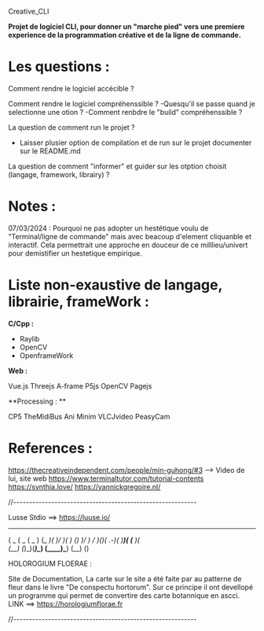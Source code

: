 Creative_CLI


**Projet de logiciel CLI, pour donner un "marche pied" vers une premiere experience de la programmation créative et de la ligne de commande.**


# Les questions : 

Comment rendre le logiciel accécible ?

Comment rendre le logiciel compréhenssible ?
-Quesqu'il se passe quand je selectionne une otion ?
-Comment renbdre le "build" compréhenssible ?

La question de comment run le projet ?
- Laisser plusier option de compilation et de run sur le projet documenter sur le README.md

La question de comment "informer" et guider sur les otption choisit (langage, framework, librairy) ?




# Notes :


07/03/2024 :
Pourquoi ne pas adopter un hestétique voulu de 
"Terminal/ligne de commande" mais avec beacoup 
d'element cliquanble et interactif.
Cela permettrait une approche en douceur de ce 
milllieu/univert pour demistifier un hestetique 
empirique.





# Liste non-exaustive de langage, librairie, frameWork : 

**C/Cpp :**

- Raylib
- OpenCV
- OpenframeWork


**Web :**

Vue.js
Threejs
A-frame
P5js
OpenCV
Pagejs


**Processing : **

CP5
TheMidiBus
Ani
Minim
VLCJvideo
PeasyCam




# References : 

https://thecreativeindependent.com/people/min-guhong/#3 --> Video de lui, site web
https://www.terminaltutor.com/tutorial-contents
https://synthia.love/
https://yannickgregoire.nl/




//----------------------------------------------------------

Lusse Stdio ==> https://luuse.io/



 ____  ____  _____   ____  ____  ___  ____     
(  _ \(  _ \(  _  ) (_  _)( ___)/ __)(_  _)  ()
 )___/ )   / )(_)( .-_)(   )__)( (__   )(      
(__)  (_)\_)(_____)\____) (____)\___) (__)   ()



HOLOROGIUM FLOERAE : 

Site de Documentation, La carte sur le site a été faite 
par au patterne de fleur dans le livre "De conspectu hortorum".
Sur ce principe il ont devellopé un programme qui permet de 
convertire des carte botannique en ascci.
LINK ==> https://horologiumflorae.fr









//----------------------------------------------------------

